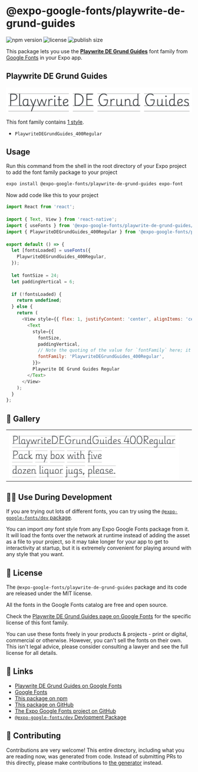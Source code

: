 # @expo-google-fonts/playwrite-de-grund-guides

![npm version](https://flat.badgen.net/npm/v/@expo-google-fonts/playwrite-de-grund-guides)
![license](https://flat.badgen.net/github/license/expo/google-fonts)
![publish size](https://flat.badgen.net/packagephobia/install/@expo-google-fonts/playwrite-de-grund-guides)

This package lets you use the [**Playwrite DE Grund Guides**](https://fonts.google.com/specimen/Playwrite+DE+Grund+Guides) font family from [Google Fonts](https://fonts.google.com/) in your Expo app.

## Playwrite DE Grund Guides

![Playwrite DE Grund Guides](./font-family.png)

This font family contains [1 style](#-gallery).

- `PlaywriteDEGrundGuides_400Regular`

## Usage

Run this command from the shell in the root directory of your Expo project to add the font family package to your project
```sh
expo install @expo-google-fonts/playwrite-de-grund-guides expo-font
```

Now add code like this to your project
```js
import React from 'react';

import { Text, View } from 'react-native';
import { useFonts } from '@expo-google-fonts/playwrite-de-grund-guides/useFonts';
import { PlaywriteDEGrundGuides_400Regular } from '@expo-google-fonts/playwrite-de-grund-guides/400Regular';

export default () => {
  let [fontsLoaded] = useFonts({
    PlaywriteDEGrundGuides_400Regular,
  });

  let fontSize = 24;
  let paddingVertical = 6;

  if (!fontsLoaded) {
    return undefined;
  } else {
    return (
      <View style={{ flex: 1, justifyContent: 'center', alignItems: 'center' }}>
        <Text
          style={{
            fontSize,
            paddingVertical,
            // Note the quoting of the value for `fontFamily` here; it expects a string!
            fontFamily: 'PlaywriteDEGrundGuides_400Regular',
          }}>
          Playwrite DE Grund Guides Regular
        </Text>
      </View>
    );
  }
};

```

## 🔡 Gallery


||||
|-|-|-|
|![PlaywriteDEGrundGuides_400Regular](./PlaywriteDEGrundGuides_400Regular.ttf.png)||||


## 👩‍💻 Use During Development

If you are trying out lots of different fonts, you can try using the [`@expo-google-fonts/dev` package](https://github.com/expo/google-fonts/tree/master/font-packages/dev#readme).

You can import *any* font style from any Expo Google Fonts package from it. It will load the fonts
over the network at runtime instead of adding the asset as a file to your project, so it may take longer
for your app to get to interactivity at startup, but it is extremely convenient
for playing around with any style that you want.

## 📖 License

The `@expo-google-fonts/playwrite-de-grund-guides` package and its code are released under the MIT license.

All the fonts in the Google Fonts catalog are free and open source.

Check the [Playwrite DE Grund Guides page on Google Fonts](https://fonts.google.com/specimen/Playwrite+DE+Grund+Guides) for the specific license of this font family.

You can use these fonts freely in your products & projects - print or digital, commercial or otherwise. However, you can't sell the fonts on their own. This isn't legal advice, please consider consulting a lawyer and see the full license for all details.

## 🔗 Links

- [Playwrite DE Grund Guides on Google Fonts](https://fonts.google.com/specimen/Playwrite+DE+Grund+Guides)
- [Google Fonts](https://fonts.google.com/)
- [This package on npm](https://www.npmjs.com/package/@expo-google-fonts/playwrite-de-grund-guides)
- [This package on GitHub](https://github.com/expo/google-fonts/tree/master/font-packages/playwrite-de-grund-guides)
- [The Expo Google Fonts project on GitHub](https://github.com/expo/google-fonts)
- [`@expo-google-fonts/dev` Devlopment Package](https://github.com/expo/google-fonts/tree/master/font-packages/dev)

## 🤝 Contributing

Contributions are very welcome! This entire directory, including what you are reading now, was generated from code. Instead of submitting PRs to this directly, please make contributions to [the generator](https://github.com/expo/google-fonts/tree/master/packages/generator) instead.
